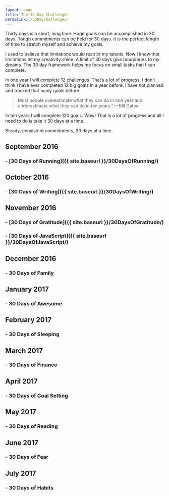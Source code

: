 ```yaml
---
layout: page
title: The 30 Day Challenges
permalink: /30DayChallenges/
---
```

Thirty days is a short, long time. Huge goals can be accomplished in 30 days. Tough commitments can be held for 30 days. It is the perfect length of time to stretch myself and achieve my goals.

I used to believe that limitations would restrict my talents. Now I know that limitations let my creativity shine. A limit of 30 days give boundaries to my dreams. The 30 day framework helps me focus on small tasks that I can complete.

In one year I will complete 12 challenges. That’s a lot of progress. I don’t think I have ever completed 12 big goals in a year before. I have not planned and tracked that many goals before.

> Most people overestimate what they can do in one year and underestimate what they can do in ten years.” 
> —Bill Gates
>

In ten years I will complete 120 goals. Wow! That is a lot of progress and all I need to do is take it 30 days at a time. 

Steady, consistent commitments, 30 days at a time.

## September 2016

###  - [30 Days of Running]({{ site.baseurl }}/30DaysOfRunning/)

## October 2016

###  - [30 Days of Writing]({{ site.baseurl }}/30DaysOfWriting/)

## November 2016

###  - [30 Days of Gratitude]({{ site.baseurl }}/30DaysOfGratitude/)

###  - [30 Days of JavaScript]({{ site.baseurl }}/30DaysOfJavaScript/)

## December 2016

###  - 30 Days of Family

## January 2017

###  - 30 Days of Awesome

## February 2017

###  - 30 Days of Sleeping

## March 2017

###  - 30 Days of Finance

## April 2017

###  - 30 Days of Goal Setting

## May 2017

###  - 30 Days of Reading

## June 2017

###  - 30 Days of Fear

## July 2017

###  - 30 Days of Habits
